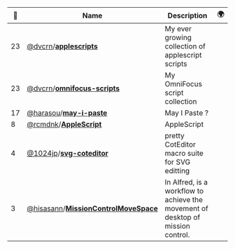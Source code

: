 |:star2: | Name | Description | 🌍|
|---|---|---|---|
|23|[@dvcrn](https://github.com/dvcrn)/[**applescripts**](https://github.com/dvcrn/applescripts)|My ever growing collection of applescript scripts||
|23|[@dvcrn](https://github.com/dvcrn)/[**omnifocus-scripts**](https://github.com/dvcrn/omnifocus-scripts)|My OmniFocus script collection||
|17|[@harasou](https://github.com/harasou)/[**may-i-paste**](https://github.com/harasou/may-i-paste)|May I Paste ?||
|8|[@rcmdnk](https://github.com/rcmdnk)/[**AppleScript**](https://github.com/rcmdnk/AppleScript)|AppleScript||
|4|[@1024jp](https://github.com/1024jp)/[**svg-coteditor**](https://github.com/1024jp/svg-coteditor)|pretty CotEditor macro suite for SVG editting||
|3|[@hisasann](https://github.com/hisasann)/[**MissionControlMoveSpace**](https://github.com/hisasann/MissionControlMoveSpace)|In Alfred, is a workflow to achieve the movement of desktop of mission control.||

